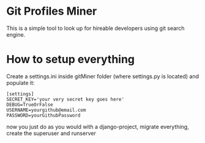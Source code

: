 # Git Profiles Miner

This is a simple tool to look up for hireable developers using git search engine.

# How to setup everything
Create a settings.ini inside gitMiner folder (where settings.py is located) and populate it:

```
[settings]
SECRET_KEY='your very secret key goes here'
DEBUG=TrueOrFalse
USERNAME=yourgithub@email.com
PASSWORD=yourGithubPassword
```
now you just do as you would with a django-project, migrate everything, create the superuser and runserver
